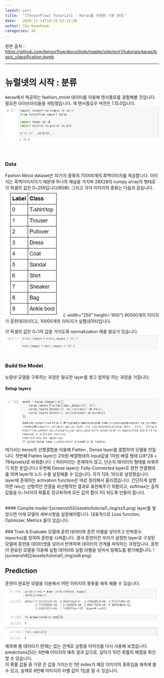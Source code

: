 ```yaml
---
layout: post
title:  "[TensorFlow] Tutorial1 - Keras를 이용한 기본 분류"
date:   2020-11-14T14:25:52-15:00
author: Cho Kwanheum
categories: AI
---
```


원본 출처 : https://github.com/tensorflow/docs/blob/master/site/en/r1/tutorials/keras/basic_classification.ipynb 

---


# 뉴럴넷의 시작 : 분류 
keras에서 제공하는 fashion_mnist 데이터를 이용해 텐서플로를 경험해볼 것입니다.  필요한 라이브러리들을 세팅했습니다. 제 텐서플로우 버전은 1.15.0입니다.
![screensh](/assets/tutorial1_img/ss1.png)
<br>  
<br>

### Data
Fashion Mnist dataset은 10가지 종류의 70000개의 흑백이미지를 제공합니다. 이미지는 흑백이미지이기 때문에 하나의 채널을 가지며 28X28의 numpy array의 형태로 각 픽셀의 값은 0~255입니다(RGB). 그리고 각각 이미지의 종류는 다음과 같습니다. ![screensh2](/assets/tutorial1_img/ss2.png){: width="250" height="400"}
60000개의 이미지가 훈련데이터이고, 10000개의 이미지가 실험데이터입니다.

각 픽셀의 값은 0~1의 값을 가지도록 normalization 해줄 필요가 있습니다.
![screensh3](/assets/tutorial1_img/ss3.png)
<br>
<br>
### Build the Model
뉴럴넷 모델을 구축하는 과정은 필요한 layer를 쌓고 컴파일 하는 과정을 거칩니다.
<br>
####   Setup layers
![screensh4](/assets/tutorial1_img/ss4.png)
여기서는  keras의 선형결합을 이용해 Flatten , Dense layer를 결합하여 모델을 만듭니다.
첫번째 Flatten layer는 2차원 배열형태의 input값을 1차원 배열 형태 (28*28 = 784pixels)로 바꿔줍니다. ( 파라미터는 존재하지 않고, 단순히 데이터의 형태를 바꿔주기 위한 층입니다.)
두번째 Dense layer는 Fully-Connected layer로 완전 연결형태를 띄며 layer의 노드 수를 설정해줄 수 있습니다. 각각 128, 10으로 설정했습니다. layer에 존재하는 activation function은 따로 정리해서 올리겠습니다. 
간단하게 설명하면 relu는 선형적인 연결을 비선형적인 결과로 표현해주기 위함이고, softmax는 출력 값들을 0~1사이의 확률로 정규화하며 모든 값의 합이 1이 되도록 만들어 줍니다.

<br>
####   Compile model
![screensh5](/assets/tutorial1_img/ss5.png)
layer를 쌓았으면 이제 모델의 세부사항을 설정해야합니다. 대표적으로 Loss function, Optimizer, Metrics 들이 있습니다.
<br>
<br>
### Train & Evaluate
모델에 훈련 데이터와 훈련 라벨을 넣어주고 반복횟수(epochs)를 정하여 훈련을 시켜줍니다. 결국 훈련이란 우리가 설정한 layer로 구성된 모델에 훈련용 데이터셋을 넣어서 반복하며 데이터의 관계를 파악하는 과정입니다.
훈련이 완료된 모델을 이용해  실험 데이터와 실험 라벨을 넣어서  정확도를 평가해줍니다.
![screensh6](/assets/tutorial1_img/ss6.png)
<br>

## Prediction
훈련이 완료된 모델을 이용해서 어떤 이미지의 종류를  예측 해볼 수 있습니다. 
![screensh7](/assets/tutorial1_img/ss7.png)
예측해 볼 데이터가 현재는 없는 관계로 실험용 이미지를 다시 사용해 보겠습니다.<br>
predictions[5]는 6번째 이미지의 예측 결과 값으로, 길이가 10인 확률의 배열을 확인할 수 있습니다.<br>
이 확률 값들 중 가장 큰 값을 가지는인 1번 index가 해당 이미지의 종류임을 예측해 볼 수 있고, 실제로 6번째 이미지의 라벨 값이 1임을 알 수 있습니다.
<br>



